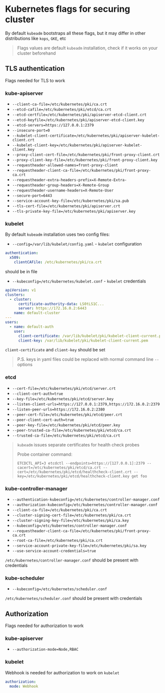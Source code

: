 # Kubernetes flags for securing cluster

By default `kubeadm` bootstraps all these flags, but it may differ in other distributions like `kops`, `GKE`, etc

> Flags values are default `kubeadm` installation, check if it works on your cluster beforehand

## TLS authentication

Flags needed for TLS to work

### kube-apiserver

- `--client-ca-file=/etc/kubernetes/pki/ca.crt`
- `--etcd-cafile=/etc/kubernetes/pki/etcd/ca.crt`
- `--etcd-certfile=/etc/kubernetes/pki/apiserver-etcd-client.crt`
- `--etcd-keyfile=/etc/kubernetes/pki/apiserver-etcd-client.key`
- `--etcd-servers=https://127.0.0.1:2379`
- `--insecure-port=0`
- `--kubelet-client-certificate=/etc/kubernetes/pki/apiserver-kubelet-client.crt`
- `--kubelet-client-key=/etc/kubernetes/pki/apiserver-kubelet-client.key`
- `--proxy-client-cert-file=/etc/kubernetes/pki/front-proxy-client.crt`
- `--proxy-client-key-file=/etc/kubernetes/pki/front-proxy-client.key`
- `--requestheader-allowed-names=front-proxy-client`
- `--requestheader-client-ca-file=/etc/kubernetes/pki/front-proxy-ca.crt`
- `--requestheader-extra-headers-prefix=X-Remote-Extra-`
- `--requestheader-group-headers=X-Remote-Group`
- `--requestheader-username-headers=X-Remote-User`
- `--secure-port=6443`
- `--service-account-key-file=/etc/kubernetes/pki/sa.pub`
- `--tls-cert-file=/etc/kubernetes/pki/apiserver.crt`
- `--tls-private-key-file=/etc/kubernetes/pki/apiserver.key`

### kubelet

By default `kubeadm` installation uses two config files:

- `--config=/var/lib/kubelet/config.yaml` - `kubelet` configuration

```yaml
authentication:
  x509:
    clientCAFile: /etc/kubernetes/pki/ca.crt
```

should be in file

- `--kubeconfig=/etc/kubernetes/kubelet.conf` - `kubelet` credentials

```yaml
apiVersion: v1
clusters:
  - cluster:
      certificate-authority-data: LS0tLS1C...
      server: https://172.16.0.2:6443
    name: default-cluster
---
users:
  - name: default-auth
    user:
      client-certificate: /var/lib/kubelet/pki/kubelet-client-current.pem
      client-key: /var/lib/kubelet/pki/kubelet-client-current.pem
```

`client-certificate` and `client-key` should be set

> P.S. keys in yaml files could be replaced with normal command line `--` options

### etcd

- `--cert-file=/etc/kubernetes/pki/etcd/server.crt`
- `--client-cert-auth=true`
- `--key-file=/etc/kubernetes/pki/etcd/server.key`
- `--listen-client-urls=https://127.0.0.1:2379,https://172.16.0.2:2379`
- `--listen-peer-urls=https://172.16.0.2:2380`
- `--peer-cert-file=/etc/kubernetes/pki/etcd/peer.crt`
- `--peer-client-cert-auth=true`
- `--peer-key-file=/etc/kubernetes/pki/etcd/peer.key`
- `--peer-trusted-ca-file=/etc/kubernetes/pki/etcd/ca.crt`
- `--trusted-ca-file=/etc/kubernetes/pki/etcd/ca.crt`

> `kubeadm` issues separate certificates for health check probes
>
> Probe container command:
>
> `ETCDCTL_API=3 etcdctl --endpoints=https://[127.0.0.1]:2379 --cacert=/etc/kubernetes/pki/etcd/ca.crt --cert=/etc/kubernetes/pki/etcd/healthcheck-client.crt --key=/etc/kubernetes/pki/etcd/healthcheck-client.key get foo`

### kube-controller-manager

- `--authentication-kubeconfig=/etc/kubernetes/controller-manager.conf`
- `--authorization-kubeconfig=/etc/kubernetes/controller-manager.conf`
- `--client-ca-file=/etc/kubernetes/pki/ca.crt`
- `--cluster-signing-cert-file=/etc/kubernetes/pki/ca.crt`
- `--cluster-signing-key-file=/etc/kubernetes/pki/ca.key`
- `--kubeconfig=/etc/kubernetes/controller-manager.conf`
- `--requestheader-client-ca-file=/etc/kubernetes/pki/front-proxy-ca.crt`
- `--root-ca-file=/etc/kubernetes/pki/ca.crt`
- `--service-account-private-key-file=/etc/kubernetes/pki/sa.key`
- `--use-service-account-credentials=true`

`/etc/kubernetes/controller-manager.conf` should be present with credentials

### kube-scheduler

- `--kubeconfig=/etc/kubernetes/scheduler.conf`

`/etc/kubernetes/scheduler.conf` should be present with credentials

## Authorization

Flags needed for authorization to work

### kube-apiserver

- `--authorization-mode=Node,RBAC`

### kubelet

Webhook is needed for authorization to work on `kubelet`

```yaml
authorization:
  mode: Webhook
```
